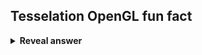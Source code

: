 ## Tesselation OpenGL fun fact
<details>
<summary><b>Reveal answer</b></summary>
Has hardware implementation in openGL
</details>

